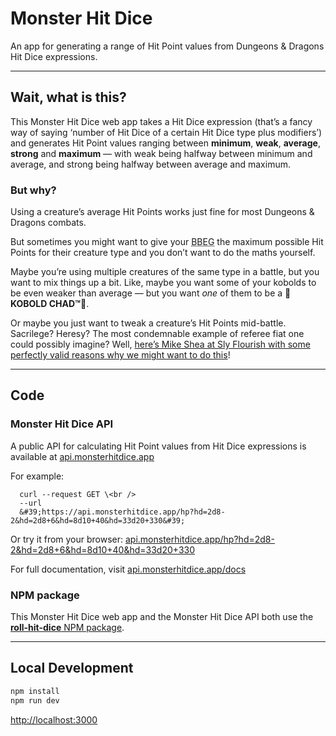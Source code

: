 # Monster Hit Dice

An app for generating a range of Hit Point values from Dungeons &amp; Dragons Hit Dice expressions.

---

## Wait, what is this?

This Monster Hit Dice web app takes a Hit Dice expression (that’s a fancy way of saying ‘number of Hit Dice of a certain Hit Dice type plus modifiers’) and generates Hit Point values ranging between **minimum**, **weak**, **average**, **strong** and **maximum** &mdash; with weak being halfway between minimum and average, and strong being halfway between average and maximum.

### But why?

Using a creature’s average Hit Points works just fine for most Dungeons & Dragons combats.

But sometimes you might want to give your <abbr title="Big Bad Evil Guy 😈">BBEG</abbr> the maximum possible Hit Points for their creature type and you don’t want to do the maths yourself.

Maybe you’re using multiple creatures of the same type in a battle, but you want to mix things up a bit. Like, maybe you want some of your kobolds to be even weaker than average &mdash; but you want *one* of them to be a **💪KOBOLD CHAD™💪**.

Or maybe you just want to tweak a creature’s Hit Points mid-battle. Sacrilege? Heresy? The most condemnable example of referee fiat one could possibly imagine? Well, [here’s Mike Shea at Sly Flourish with some perfectly valid reasons why we might want to do this](https://slyflourish.com/tweaking_monster_hit_points.html)!

---

## Code

### Monster Hit Dice API

A public API for calculating Hit Point values from Hit Dice expressions is available at [api.monsterhitdice.app](https://api.monsterhitdice.app)

For example:

```shell
  curl --request GET \<br />
  --url
  &#39;https://api.monsterhitdice.app/hp?hd=2d8-2&hd=2d8+6&hd=8d10+40&hd=33d20+330&#39;
```

Or try it from your browser: [api.monsterhitdice.app/hp?hd=2d8-2&hd=2d8+6&hd=8d10+40&hd=33d20+330](https://api.monsterhitdice.app/hp?hd=2d8-2&hd=2d8+6&hd=8d10+40&hd=33d20+330)

For full documentation, visit [api.monsterhitdice.app/docs](https://api.monsterhitdice.app/docs)

### NPM package

This Monster Hit Dice web app and the Monster Hit Dice API both use the [**roll-hit-dice** NPM package](https://www.npmjs.com/package/roll-hit-dice).

---

## Local Development

```bash
npm install
npm run dev
```

[http://localhost:3000](http://localhost:3000)